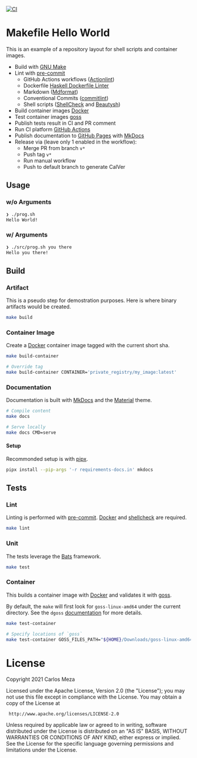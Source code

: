 [![CI](https://github.com/xsc27/example-repo-shell/actions/workflows/ci.yaml/badge.svg)](https://github.com/xsc27/example-repo-shell/actions/workflows/ci.yaml)

# Makefile Hello World

This is an example of a repository layout for shell scripts and container images.

- Build with [GNU Make](https://www.gnu.org/software/make/)
- Lint with [pre-commit](https://pre-commit.com/)
  - GitHub Actions workflows ([Actionlint](https://github.com/rhysd/actionlint))
  - Dockerfile [Haskell Dockerfile Linter](https://github.com/hadolint/hadolint)
  - Markdown ([Mdformat](https://github.com/executablebooks/mdformat))
  - Conventional Commits ([commitlint](https://commitlint.js.org))
  - Shell scripts ([ShellCheck](https://github.com/koalaman/shellcheck) and [Beautysh](https://github.com/lovesegfault/beautysh))
- Build container images [Docker](https://www.docker.com/)
- Test container images [goss](https://goss.rocks)
- Publish tests result in CI and PR comment
- Run CI platform [GitHub Actions](https://docs.github.com/en/actions)
- Publish documentation to [GitHub Pages](https://docs.github.com/en/pages/getting-started-with-github-pages/about-github-pages) with [MkDocs](https://www.mkdocs.org/)
- Release via (leave only 1 enabled in the workflow):
  - Merge PR from branch `v*`
  - Push tag `v*`
  - Run manual workflow
  - Push to default branch to generate CalVer

## Usage

### w/o Arguments

```sh
❯ ./prog.sh
Hello World!
```

### w/ Arguments

```sh
❯ ./src/prog.sh you there
Hello you there!
```

## Build

### Artifact

This is a pseudo step for demostration purposes. Here is where binary artifacts would be created.

```sh
make build
```

### Container Image

Create a [Docker](https://www.docker.com/) container image tagged with the current short sha.

```sh
make build-container

# Override tag
make build-container CONTAINER='private_registry/my_image:latest'
```

### Documentation

Documentation is built with [MkDocs](https://www.mkdocs.org/) and the [Material](https://squidfunk.github.io/mkdocs-material/) theme.

```sh
# Compile content
make docs

# Serve locally
make docs CMD=serve
```

#### Setup

Recommonded setup is with [pipx](https://github.com/pypa/pipx).

```sh
pipx install --pip-args '-r requirements-docs.in' mkdocs
```

## Tests

### Lint

Linting is performed with [pre-commit](https://pre-commit.com/). [Docker](https://www.docker.com/) and [shellcheck](https://github.com/koalaman/shellcheck) are required.

```sh
make lint
```

### Unit

The tests leverage the [Bats](https://github.com/bats-core/bats-core) framework.

```sh
make test
```

### Container

This builds a container image with [Docker](https://www.docker.com/) and validates it with [goss](https://goss.rocks).

By default, the `make` will first look for `goss-linux-amd64` under the current directory.
See the `dgoss` [documentation](https://github.com/aelsabbahy/goss/tree/master/extras/dgoss#installation) for more details.

```sh
make test-container

# Specify locations of `goss`
make test-container GOSS_FILES_PATH="${HOME}/Downloads/goss-linux-amd64"
```

# License

Copyright 2021 Carlos Meza

Licensed under the Apache License, Version 2.0 (the "License");
you may not use this file except in compliance with the License.
You may obtain a copy of the License at

```
 http://www.apache.org/licenses/LICENSE-2.0
```

Unless required by applicable law or agreed to in writing, software
distributed under the License is distributed on an "AS IS" BASIS,
WITHOUT WARRANTIES OR CONDITIONS OF ANY KIND, either express or implied.
See the License for the specific language governing permissions and
limitations under the License.
